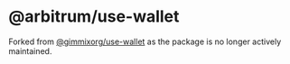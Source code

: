 # @arbitrum/use-wallet

Forked from [@gimmixorg/use-wallet](https://github.com/gimmixorg/use-wallet) as the package is no longer actively maintained.
